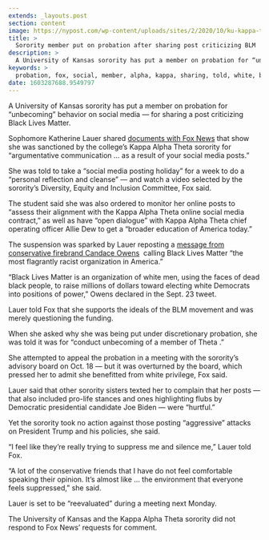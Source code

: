 ```yaml
--- 
extends: _layouts.post 
section: content 
image: https://nypost.com/wp-content/uploads/sites/2/2020/10/ku-kappa-theta-13.jpg?quality=90&strip=all&w=1200 
title: > 
  Sorority member put on probation after sharing post criticizing BLM 
description: > 
  A University of Kansas sorority has put a member on probation for “unbecoming” behavior on social media — for sharing a post criticizing Black Lives Matter.Lauer told Fox that she supports the ideals of the BLM movement and was merely questioning the funding.“I feel like they’re really trying to suppress me and silence me,” Lauer told Fox.“A lot of the conservative friends that I have do not feel comfortable speaking their opinion.The University of Kansas and the Kappa Alpha Theta sorority did not respond to Fox News’ requests for comment. 
keywords: > 
  probation, fox, social, member, alpha, kappa, sharing, told, white, blm, sorority, theta, criticizing, media, post 
date: 1603287688.9549797 
--- 
```

<div><p>A University of Kansas sorority has put a member on probation for &#8220;unbecoming&#8221; behavior on social media &#8212; for sharing a post criticizing Black Lives Matter.</p>
<p>Sophomore Katherine Lauer shared <a href="https://www.foxnews.com/us/sorority-member-put-on-probation-for-conservative-social-media-posts" rel="noopener noreferrer" target="_blank">documents with Fox News</a> that show she was sanctioned by the college&#8217;s Kappa Alpha Theta sorority for &#8220;argumentative communication &#8230; as a result of your social media posts.&#8221;</p>
<p>She was told to take a &#8220;social media posting holiday&#8221; for a week to do a &#8220;personal reflection and cleanse&#8221; &#8212; and watch a video selected by the sorority&#8217;s Diversity, Equity and Inclusion Committee, Fox said.</p>
<p>The student said she was also ordered to monitor her online posts to &#8220;assess their alignment with the Kappa Alpha Theta online social media contract,&#8221; as well as have &#8220;open dialogue&#8221; with Kappa Alpha Theta chief operating officer Allie Dew to get a &#8220;broader education of America today.&#8221;</p>
<p>The suspension was sparked by Lauer reposting a <a href="https://twitter.com/RealCandaceO/status/1308740712419274752" rel="noopener noreferrer" target="_blank">message from conservative firebrand Candace Owens</a>&#160; calling Black Lives Matter &#8220;the most flagrantly racist organization in America.&#8221;</p>
<p>&#8220;Black Lives Matter is an organization of white men, using the faces of dead black people, to raise millions of dollars toward electing white Democrats into positions of power,&#8221; Owens declared in the Sept. 23 tweet.</p>
<p>Lauer told Fox that she supports the ideals of the BLM movement and was merely questioning the funding.</p>
<p>When she asked why she was being put under discretionary probation, she was told it was for &#8220;conduct unbecoming of a member of Theta .&#8221;</p>
<p>She attempted to appeal the probation in a meeting with the sorority&#8217;s advisory board on Oct. 18 &#8212; but it was overturned by the board, which pressed her to admit she benefitted from white privilege, Fox said.</p>
<p>Lauer said that other sorority sisters texted her to complain that her posts &#8212; that also included pro-life stances and ones highlighting flubs by Democratic presidential candidate Joe Biden &#8212; were &#8220;hurtful.&#8221;</p>
<p>Yet the sorority took no action against those posting &#8220;aggressive&#8221; attacks on President Trump and his policies, she said.</p>
<p>&#8220;I feel like they&#8217;re really trying to suppress me and silence me,&#8221; Lauer told Fox.</p>
<p>&#8220;A lot of the conservative friends that I have do not feel comfortable speaking their opinion. It&#8217;s almost like &#8230; the environment that everyone feels suppressed,&#8221; she said.</p>
<p>Lauer is set to be &#8220;reevaluated&#8221; during a meeting next Monday.</p>
<p>The University of Kansas and the Kappa Alpha Theta sorority did not respond to Fox News&#8217; requests for comment.</p>
			</div>